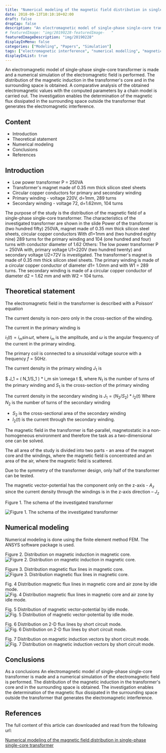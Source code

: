 ```yaml
---
title: "Numerical modeling of the magnetic field distribution in single-phase single-core transformer"
date: 2018-09-13T10:10:10+02:00 
draft: false
dropCap: false
description: "An electromagnetic model of single-phase single-core transformer is made and a numerical simulation of the electromagnetic field is performed."
# featuredImage: "img/20190228-featuredImage-   "
featuredImageDescription: "img/20190228"
displayInMenu: false
categories: ["Modeling", "Papers", "Simulation"]
tags: ["electromagnetic interference", "numerical modelling", "magnetic induction", "transformer"]
displayInList: true
---
```


An electromagnetic model of single-phase single-core transformer is made and a numerical simulation of the electromagnetic field is performed.
The distribution of the magnetic induction in the transformer's core and in the surrounding space is obtained.
A comparative analysis of the obtained electromagnetic values with the computed parameters by a chain model is carried out.
The investigation enables the determination of the magnetic flux dissipated in the surrounding space outside the transformer that generates the electromagnetic interference.

## Content

- Introduction
- Theoretical statement
- Numerical modeling
- Conclusions
- References

## Introduction

- Low power transformer P = 250VA
- Transformer's magnet made of 0.35 mm thick silicon steel sheets
- Circular copper conductors for primary and secondary winding
- Primary winding - voltage 220V, d=1mm, 289 turns
- Secondary winding - voltage 72, d=1.62mm, 104 turns

The purpose of the study is the distribution of the magnetic field of a single-phase single-core transformer.
The characteristics of the investigated transformer are shown in the slide
Power of the transformer is (two hundred fifty) 250VA,
magnet made of 0.35 mm thick silicon steel sheets,
circular copper conductors
With d1=1mm and (two hundred eighty nine) 289 turns for the primary winding and
104 (one hundred and four) turns with conductor diameter of 1.62
Others: The low power transformer P = 250VA with, primary voltage U1=220V (two hundred twenty) and secondary voltage U2=72V is investigated.
The transformer's magnet is made of 0.35 mm thick silicon steel sheets.
The primary winding is made of a circular copper conductor of diameter d1= 1.0mm  and with W1 = 289 turns.
The secondary winding is made of a circular copper conductor of diameter d2 = 1.62 mm and with  W2 = 104 turns.

## Theoretical statement

The electromagnetic field in the transformer is described with a Poisson‘ equation

The current density is non-zero only in the cross-section of the winding.

The current in the primary winding is

$i_1(t) = i_m \sin  \omega t$, where $i_m$ is the amplitude, and $\omega$ is the angular frequency of the current in the primary winding.

The primary coil is connected to a sinusoidal voltage source with a frequency $f = 50 Hz$.

The current density in the primary winding $J_1$ is

$ J_1 = ( N_1/S_1 ) * i_m sin \omega t $, where $N_1$ is the number of turns of the primary winding and $S_1$ is the cross-section of the primary winding

The current density in the secondary winding is $J_1 = (N_2/S_2) * i_2(t)$
Where $N_2$ is the number of turns of the secondary winding

- $S_2$ is the cross-sectional area of the secondary winding
- $I_2(t)$ is the current through the secondary winding.

The magnetic field in the transformer is flat-parallel, magnetostatic in a non-homogeneous environment and therefore the task as a two-dimensional one can be solved.

The all area of the study is divided into two parts - an area of the magnet core and the windings, where the magnetic field is concentrated and an area of the air, where the magnetic field is scattered.

Due to the symmetry of the transformer design, only half of the transformer can be tested.

The magnetic vector-potential has the component only on the z-axis - $A_z$
since the current density through the windings is in the z-axis direction – $J_z$

Figure 1. The schema of the investigated transformer

![Figure 1. The schema of the investigated transformer](/posts-content/2018-09-13-num-modeling-of-the-magn-field-in-single-phase-single-core-transf/fig1-investigated-transformer.png)

## Numerical modeling

Numerical modeling is done using the finite element method FEM.
The ANSYS software package is used.

Figure 2. Distribution on magnetic induction in magnetic core.
![Figure 2. Distribution on magnetic induction in magnetic core.](/posts-content/2018-09-13-num-modeling-of-the-magn-field-in-single-phase-single-core-transf/fig2-dist-on-magnetic-induction-in-core.png)

Figure 3. Distribution magnetic flux lines in magnetic core.
![Figure 3. Distribution magnetic flux lines in magnetic core.](/posts-content/2018-09-13-num-modeling-of-the-magn-field-in-single-phase-single-core-transf/fig3-dis-magn-flux-lines-in-core.png)

Fig. 4 Distribution magnetic flux lines in magnetic core and air zone by idle mode.
![Fig. 4 Distribution magnetic flux lines in magnetic core and air zone by idle mode.](/posts-content/2018-09-13-num-modeling-of-the-magn-field-in-single-phase-single-core-transf/fig4-magnetic-flux-lines-in-core-and-air-zone-by-idle-mode.png)

Fig. 5 Distribution of magnetic vector-potential by idle mode.
![Fig. 5 Distribution of magnetic vector-potential by idle mode.](/posts-content/2018-09-13-num-modeling-of-the-magn-field-in-single-phase-single-core-transf/fig5-dist-of-magn-vector-potential-by-idle-mode.png)

Fig. 6 Distribution on 2-D flux lines by short circuit mode.
![Fig. 6 Distribution on 2-D flux lines by short circuit mode.](/posts-content/2018-09-13-num-modeling-of-the-magn-field-in-single-phase-single-core-transf/fig6-dist-on-2d-flux-lines-by-short-circuit-mode.png)

Fig. 7 Distribution on magnetic induction vectors by short circuit mode.
![Fig. 7 Distribution on magnetic induction vectors by short circuit mode.](/posts-content/2018-09-13-num-modeling-of-the-magn-field-in-single-phase-single-core-transf/fig7-dist-on-magnetic-induc-vectors-by-short-circ-mode.png)

## Conclusions

As a conclusions
An electromagnetic model of single-phase single-core transformer is made and a numerical simulation of the electromagnetic field is performed.
The distribution of the magnetic induction in the transformer's core and in the surrounding space is obtained.
The investigation enables the determination of the magnetic flux dissipated in the surrounding space outside the transformer that generates the electromagnetic interference.

## References

The full content of this article can downloaded and read from the following url:

[Numerical modeling of the magnetic field distribution in single-phase single-core transformer](/posts-content/2018-09-13-num-modeling-of-the-magn-field-in-single-phase-single-core-transf/2018-09-13-num-modeling-of-the-magn-field-in-single-phase-single-core-transf.pdf)
